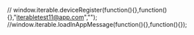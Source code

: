 

// window.iterable.deviceRegister(function(){},function(){},"iterabletest11@app.com","");
//window.iterable.loadInAppMessage(function(){},function(){});
